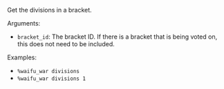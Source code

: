 Get the divisions in a bracket.

Arguments:
* `bracket_id`: The bracket ID. If there is a bracket that is being voted on, this does not need to be included.

Examples:
* `%waifu_war divisions`
* `%waifu_war divisions 1`
